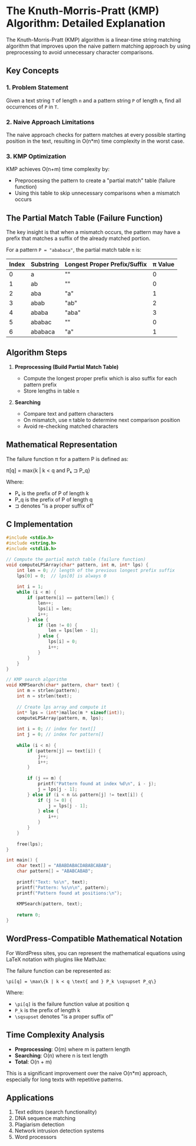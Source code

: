 # The Knuth-Morris-Pratt (KMP) Algorithm: Detailed Explanation

The Knuth-Morris-Pratt (KMP) algorithm is a linear-time string matching algorithm that improves upon the naive pattern matching approach by using preprocessing to avoid unnecessary character comparisons.

## Key Concepts

### 1. Problem Statement
Given a text string `T` of length `n` and a pattern string `P` of length `m`, find all occurrences of `P` in `T`.

### 2. Naive Approach Limitations
The naive approach checks for pattern matches at every possible starting position in the text, resulting in O(n*m) time complexity in the worst case.

### 3. KMP Optimization
KMP achieves O(n+m) time complexity by:
- Preprocessing the pattern to create a "partial match" table (failure function)
- Using this table to skip unnecessary comparisons when a mismatch occurs

## The Partial Match Table (Failure Function)

The key insight is that when a mismatch occurs, the pattern may have a prefix that matches a suffix of the already matched portion.

For a pattern `P = "ababaca"`, the partial match table `π` is:

| Index | Substring | Longest Proper Prefix/Suffix | π Value |
|-------|-----------|------------------------------|---------|
| 0     | a         | ""                           | 0       |
| 1     | ab        | ""                           | 0       |
| 2     | aba       | "a"                          | 1       |
| 3     | abab      | "ab"                         | 2       |
| 4     | ababa     | "aba"                        | 3       |
| 5     | ababac    | ""                           | 0       |
| 6     | ababaca   | "a"                          | 1       |

## Algorithm Steps

1. **Preprocessing (Build Partial Match Table)**
   - Compute the longest proper prefix which is also suffix for each pattern prefix
   - Store lengths in table `π`

2. **Searching**
   - Compare text and pattern characters
   - On mismatch, use `π` table to determine next comparison position
   - Avoid re-checking matched characters

## Mathematical Representation

The failure function π for a pattern P is defined as:

π[q] = max{k | k < q and Pₖ ⊐ P_q}

Where:
- Pₖ is the prefix of P of length k
- P_q is the prefix of P of length q
- ⊐ denotes "is a proper suffix of"

## C Implementation

```c
#include <stdio.h>
#include <string.h>
#include <stdlib.h>

// Compute the partial match table (failure function)
void computeLPSArray(char* pattern, int m, int* lps) {
    int len = 0; // length of the previous longest prefix suffix
    lps[0] = 0;  // lps[0] is always 0
    
    int i = 1;
    while (i < m) {
        if (pattern[i] == pattern[len]) {
            len++;
            lps[i] = len;
            i++;
        } else {
            if (len != 0) {
                len = lps[len - 1];
            } else {
                lps[i] = 0;
                i++;
            }
        }
    }
}

// KMP search algorithm
void KMPSearch(char* pattern, char* text) {
    int m = strlen(pattern);
    int n = strlen(text);
    
    // Create lps array and compute it
    int* lps = (int*)malloc(m * sizeof(int));
    computeLPSArray(pattern, m, lps);
    
    int i = 0; // index for text[]
    int j = 0; // index for pattern[]
    
    while (i < n) {
        if (pattern[j] == text[i]) {
            j++;
            i++;
        }
        
        if (j == m) {
            printf("Pattern found at index %d\n", i - j);
            j = lps[j - 1];
        } else if (i < n && pattern[j] != text[i]) {
            if (j != 0) {
                j = lps[j - 1];
            } else {
                i++;
            }
        }
    }
    
    free(lps);
}

int main() {
    char text[] = "ABABDABACDABABCABAB";
    char pattern[] = "ABABCABAB";
    
    printf("Text: %s\n", text);
    printf("Pattern: %s\n\n", pattern);
    printf("Pattern found at positions:\n");
    
    KMPSearch(pattern, text);
    
    return 0;
}
```

## WordPress-Compatible Mathematical Notation

For WordPress sites, you can represent the mathematical equations using LaTeX notation with plugins like MathJax:

The failure function can be represented as:

`\pi[q] = \max\{k | k < q \text{ and } P_k \sqsupset P_q\}`

Where:
- `\pi[q]` is the failure function value at position q
- `P_k` is the prefix of length k
- `\sqsupset` denotes "is a proper suffix of"

## Time Complexity Analysis

- **Preprocessing**: O(m) where m is pattern length
- **Searching**: O(n) where n is text length
- **Total**: O(n + m)

This is a significant improvement over the naive O(n*m) approach, especially for long texts with repetitive patterns.

## Applications

1. Text editors (search functionality)
2. DNA sequence matching
3. Plagiarism detection
4. Network intrusion detection systems
5. Word processors
